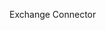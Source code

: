 <Token xmlns:xlink="http://www.w3.org/1999/xlink">Exchange Connector</Token>

<!--HONumber=May16_HO2-->


